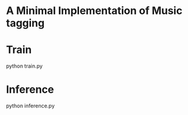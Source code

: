 
# A Minimal Implementation of Music tagging

# Train
python train.py

# Inference
python inference.py